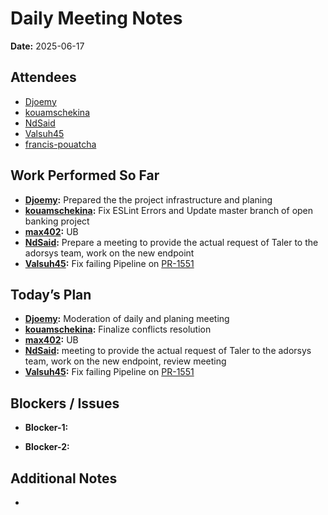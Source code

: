# 
# # 
# Daily Meeting Notes

**Date:** 2025-06-17

## Attendees
- [Djoemy](https://github.com/Djoemy)
- [kouamschekina](https://github.com/kouamschekina)
- [NdSaid](https://github.com/NdSaid)
- [Valsuh45](https://github.com/Valsuh45)
- [francis-pouatcha](https://github.com/francis-pouatcha)


## Work Performed So Far
- **[Djoemy](https://github.com/Djoemy):** Prepared the the project infrastructure and planing
- **[kouamschekina](https://github.com/kouamschekina):** Fix ESLint Errors and Update master branch of open banking project
- **[max402](https://github.com/max402):** UB
- **[NdSaid](https://github.com/NdSaid):** Prepare a meeting to provide the actual request of Taler to the adorsys team, work on the new endpoint 
- **[Valsuh45](https://github.com/Valsuh45):** Fix failing Pipeline on [PR-1551](https://github.com/adorsys/open-banking-gateway/pull/1551)

## Today’s Plan
- **[Djoemy](https://github.com/Djoemy):** Moderation of daily and planing meeting
- **[kouamschekina](https://github.com/kouamschekina):** Finalize conflicts resolution
- **[max402](https://github.com/max402):** UB
- **[NdSaid](https://github.com/NdSaid):** meeting to provide the actual request of Taler to the adorsys team, work on the new endpoint, review meeting 
- **[Valsuh45](https://github.com/Valsuh45):** Fix failing Pipeline on [PR-1551](https://github.com/adorsys/open-banking-gateway/pull/1551)
## Blockers / Issues
- **Blocker-1:** 

- **Blocker-2:** 

## Additional Notes
- 
